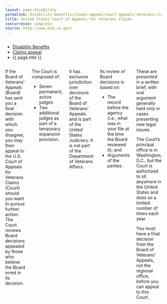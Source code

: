 ```yaml
---
layout: page-disability
permalink: disability-benefits/claims-appeal/court-appeals-veterans-claims/index.html
title: United States Court of Appeals for Veterans Claims
concurrence: complete
source: http://www.bva.va.gov/
---
```


<div class="splash" markdown="0">
<div class="row" markdown="0">
<div class="small-12 columns" markdown="0">

<ul class="breadcrumbs" role="menubar" aria-label="Primary">
<li class="parent"><a href="{{ site.url }}/disability-benefits/">Disability Benefits</a></li>
<li class="parent"><a href="{{ site.url }}/disability-benefits/claims-appeal/">Claims appeal</a></li>
<li class="active">{{ page.title }}</li>
</ul>

</div>
</div>
</div>

<div class="main" role="main" markdown="0">
<div class="section one" markdown="0">
<div class="primary" markdown="0">
<div class="row" markdown="0">
<div class="small-12 columns">

<div markdown="1">

If the Board of Veterans’ Appeals (Board) has sent you a final decision with which you disagree, you may then appeal to the U.S. Court of Appeals for Veterans Claims (Court) should you want to pursue further action. The Court reviews Board decisions appealed by those who believe the Board erred in its decision.

</div>

<div class="call-out" markdown="1">

The Court is composed of:

- Seven permanent, active judges
- Two additional judges as part of a temporary expansion provision.

</div>

<div markdown="1">

It has exclusive jurisdiction over decisions of the Board of Veterans’ Appeals and is part of the United States Judiciary. It is not part of the Department of Veterans Affairs.

</div>

<div class="call-out" markdown="1">

Its review of Board decisions is based on:

- The record before the agency (i.e., what was in your file at the time the Board reviewed it); and
- Arguments of the parties.

</div>

<div markdown="1">

These are presented in a written brief, with oral argument generally held only in cases presenting new legal issues.

The Court’s principal office is in Washington, D.C., but the Court is authorized to sit anywhere in the United States and does so a limited number of times each year.

You must have a final decision from the Board of Veterans’ Appeals, not the regional office, before you can appeal to this Court.

</div>

</div>
</div>

</div>
